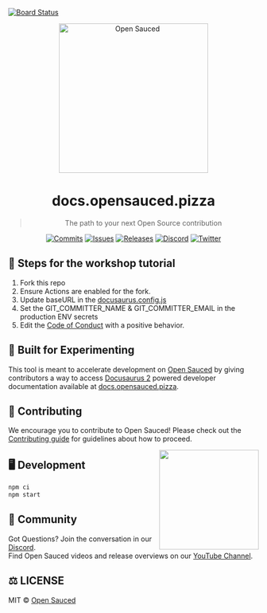 [![Board Status](https://dev.azure.com/mikemorg/8c0c6c93-7d60-4d63-aba4-6944a092b9c1/2bd35414-0974-410d-b038-a8d26b12fedd/_apis/work/boardbadge/2508254f-0b86-457f-884d-646b4983e06f)](https://dev.azure.com/mikemorg/8c0c6c93-7d60-4d63-aba4-6944a092b9c1/_boards/board/t/2bd35414-0974-410d-b038-a8d26b12fedd/Microsoft.RequirementCategory)
<div style="text-align: center" align="center">
  <img alt="Open Sauced" src="https://i.ibb.co/7jPXt0Z/logo1-92f1a87f.png" width="300px" />

# docs.opensauced.pizza
> The path to your next Open Source contribution

[![Commits](https://img.shields.io/github/commit-activity/w/open-sauced/docs.opensauced.pizza?style=flat)](https://github.com/open-sauced/docs.opensauced.pizza/pulse)
[![Issues](https://img.shields.io/github/issues/open-sauced/docs.opensauced.pizza.svg?style=flat)](https://github.com/open-sauced/docs.opensauced.pizza/issues)
[![Releases](https://img.shields.io/github/v/release/open-sauced/docs.opensauced.pizza.svg?style=flat)](https://github.com/open-sauced/docs.opensauced.pizza/releases)
[![Discord](https://img.shields.io/discord/714698561081704529.svg?label=&logo=discord&logoColor=ffffff&color=7389D8&labelColor=6A7EC2)](https://discord.gg/U2peSNf23P)
[![Twitter](https://img.shields.io/twitter/follow/saucedopen?label=Follow&style=social)](https://twitter.com/saucedopen)

</div>

## 📓 Steps for the workshop tutorial
1. Fork this repo
2. Ensure Actions are enabled for the fork.
3. Update baseURL in the [docusaurus.config.js](https://github.com/github-craftwork/docs-template/blob/main/docusaurus.config.js#L8)
4. Set the GIT_COMMITTER_NAME & GIT_COMMITTER_EMAIL in the production ENV secrets
5. Edit the [Code of Conduct](https://github.com/github-craftwork/docs-template/blob/main/docs/contributing/code-of-conduct.md) with a positive behavior.

## 🧪 Built for Experimenting

This tool is meant to accelerate development on [Open Sauced](https://opensauced.pizza) by giving contributors a way to access [Docusaurus 2](https://docusaurus.io/) powered developer documentation available at [docs.opensauced.pizza](https://docs.opensauced.pizza).

## 🤝 Contributing

We encourage you to contribute to Open Sauced! Please check out the [Contributing guide](https://docs.opensauced.pizza/contributing/getting-started/) for guidelines about how to proceed.

<img align="right" src="https://i.ibb.co/CJfW18H/ship.gif" width="200"/>

## 🖥️ Development

```sh
npm ci
npm start
```

## 🍕 Community

Got Questions? Join the conversation in our [Discord](https://discord.gg/U2peSNf23P).  
Find Open Sauced videos and release overviews on our [YouTube Channel](https://www.youtube.com/channel/UCklWxKrTti61ZCROE1e5-MQ).

## ⚖️ LICENSE

MIT © [Open Sauced](LICENSE)
